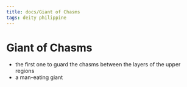 ```yaml
---
title: docs/Giant of Chasms
tags: deity philippine
---
```


# Giant of Chasms
- the first one to guard the chasms between the layers of the upper regions
- a man-eating giant